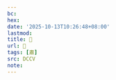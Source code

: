 ```yaml
---
bc:
hex:
date: '2025-10-13T10:26:48+08:00'
lastmod:
title: 􁔆
url: 􁔆
tags: [肅]
src: DCCV
note:
---
```

